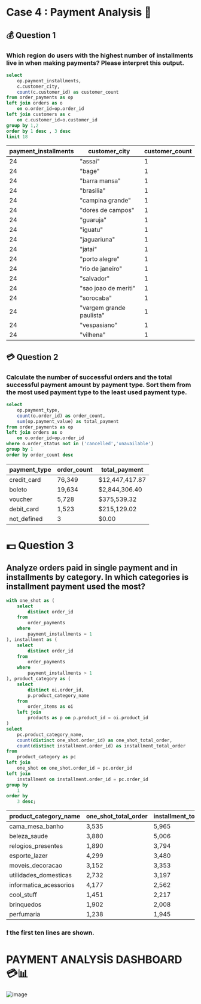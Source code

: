 # Case 4 : Payment Analysis 💸
## 💰 Question 1
### Which region do users with the highest number of installments live in when making payments? Please interpret this output.
````sql
select 
	op.payment_installments,
	c.customer_city,
	count(c.customer_id) as customer_count
from order_payments as op
left join orders as o 
	on o.order_id=op.order_id
left join customers as c 
	on c.customer_id=o.customer_id 
group by 1,2
order by 1 desc , 3 desc
limit 18
````
| payment_installments | customer_city           | customer_count |
|----------------------|-------------------------|----------------|
| 24                   | "assai"                 | 1              |
| 24                   | "bage"                  | 1              |
| 24                   | "barra mansa"           | 1              |
| 24                   | "brasilia"              | 1              |
| 24                   | "campina grande"        | 1              |
| 24                   | "dores de campos"       | 1              |
| 24                   | "guaruja"               | 1              |
| 24                   | "iguatu"                | 1              |
| 24                   | "jaguariuna"            | 1              |
| 24                   | "jatai"                 | 1              |
| 24                   | "porto alegre"          | 1              |
| 24                   | "rio de janeiro"        | 1              |
| 24                   | "salvador"              | 1              |
| 24                   | "sao joao de meriti"    | 1              |
| 24                   | "sorocaba"              | 1              |
| 24                   | "vargem grande paulista"| 1              |
| 24                   | "vespasiano"            | 1              |
| 24                   | "vilhena"               | 1              |

## 💳 Question 2 
### Calculate the number of successful orders and the total successful payment amount by payment type. Sort them from the most used payment type to the least used payment type.
````sql
select 
	op.payment_type,
	count(o.order_id) as order_count,
	sum(op.payment_value) as total_payment
from order_payments as op
left join orders as o 
	on o.order_id=op.order_id
where o.order_status not in ('cancelled','unavailable') 
group by 1
order by order_count desc
````
| payment_type  | order_count | total_payment  |
| ------------- | ----------- | --------------- |
| credit_card   | 76,349      | $12,447,417.87 |
| boleto        | 19,634      | $2,844,306.40  |
| voucher       | 5,728       | $375,539.32    |
| debit_card    | 1,523       | $215,129.02    |
| not_defined   | 3           | $0.00          |

# 💵 Question 3
## Analyze orders paid in single payment and in installments by category. In which categories is installment payment used the most?
````sql
with one_shot as (
    select
        distinct order_id
    from
        order_payments
    where
        payment_installments = 1
), installment as (
    select
        distinct order_id
    from
        order_payments
    where
        payment_installments > 1
), product_category as (
    select
        distinct oi.order_id,
        p.product_category_name
    from
        order_items as oi
    left join
        products as p on p.product_id = oi.product_id
)
select
    pc.product_category_name,
    count(distinct one_shot.order_id) as one_shot_total_order,
    count(distinct installment.order_id) as installment_total_order
from
    product_category as pc
left join
    one_shot on one_shot.order_id = pc.order_id
left join
    installment on installment.order_id = pc.order_id
group by
    1
order by
    3 desc;
````
| product_category_name   | one_shot_total_order | installment_total_order |
|------------------------|----------------------|-------------------------|
| cama_mesa_banho         | 3,535                | 5,965                   |
| beleza_saude            | 3,880                | 5,006                   |
| relogios_presentes      | 1,890                | 3,794                   |
| esporte_lazer           | 4,299                | 3,480                   |
| moveis_decoracao        | 3,152                | 3,353                   |
| utilidades_domesticas   | 2,732                | 3,197                   |
| informatica_acessorios  | 4,177                | 2,562                   |
| cool_stuff             | 1,451                | 2,217                   |
| brinquedos              | 1,902                | 2,008                   |
| perfumaria              | 1,238                | 1,945                   |

### ❗ the first ten lines are shown.
# PAYMENT ANALYSİS DASHBOARD 💳📊
![image](https://github.com/muratukel/SQLProject-OlistE-CommerceDataset-/assets/136103635/1b7c26c6-b28b-4edb-810e-ee18ac22aeda)

